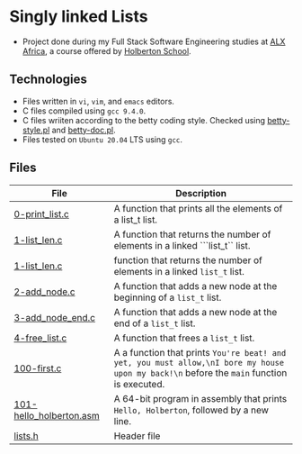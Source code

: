 # Singly linked Lists

- Project done during my Full Stack Software Engineering studies at [ALX Africa](https://www.alxafrica.com/software-engineering-2022/), a course offered by [Holberton School](https://www.holbertonschool.com/).

## Technologies
- Files written in ```vi```, ```vim```, and ```emacs``` editors. 
- C files compiled using ```gcc 9.4.0```.
- C files wriiten according to the betty coding style. Checked using [betty-style.pl](https://github.com/holbertonschool/Betty/blob/master/betty-style.pl) and [betty-doc.pl](https://github.com/holbertonschool/Betty/blob/master/betty-doc.pl).
- Files tested on ```Ubuntu 20.04``` LTS using ```gcc```.

## Files

| File | Description |
| ---  | --- |
|[0-print_list.c](0-print_list.c)|A function that prints all the elements of a list_t list.|
|[1-list_len.c](1-list_len.c)|A function that returns the number of elements in a linked ```list_t`` list.|
|[1-list_len.c](1-list_len.c)| function that returns the number of elements in a linked ```list_t``` list. |
|[2-add_node.c](2-add_node.c)|A function that adds a new node at the beginning of a ```list_t``` list.|
|[3-add_node_end.c](3-add_node_end.c)|A function that adds a new node at the end of a ```list_t``` list.|
|[4-free_list.c](4-free_list.c)|A function that frees a ```list_t``` list.|
|[100-first.c](100-first.c)|A a function that prints ```You're beat! and yet, you must allow,\nI bore my house upon my back!\n``` before the ```main``` function is executed.
|[101-hello_holberton.asm](101-hello_holberton.asm)|A 64-bit program in assembly that prints ```Hello, Holberton```, followed by a new line.|
|[lists.h](lists.h)|Header file|

